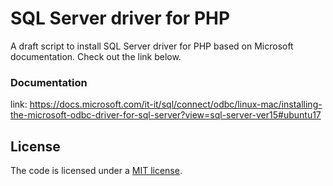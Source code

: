 # SQL Server driver for PHP
A draft script to install SQL Server driver for PHP based on Microsoft documentation. Check out the link below.


### Documentation
link: https://docs.microsoft.com/it-it/sql/connect/odbc/linux-mac/installing-the-microsoft-odbc-driver-for-sql-server?view=sql-server-ver15#ubuntu17

## License

The code is licensed under a [MIT license](https://github.com/nervaccio/php-sql-server-driver/blob/main/LICENSE).
